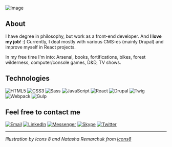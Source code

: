 ![Image](https://ninatyminska.dev/github_header.png)

## About

I have degree in philosophy, but work as a front-end developer. And **I love my job**! :) Currently, I deal mostly with various CMS-es (mainly Drupal) and improve myself in React projects. 

In my free time I'm into: Arsenal, books, fortifications, bikes, forest wilderness, computer/console games, D&D, TV shows.

## Technologies

![HTML5](https://ninatyminska.dev/html5.svg) ![CSS3](https://ninatyminska.dev/css3.svg) ![Sass](https://ninatyminska.dev/sass.svg) ![JavaScript](https://ninatyminska.dev/js.svg) ![React](https://ninatyminska.dev/react.svg) ![Drupal](https://ninatyminska.dev/drupal.svg) ![Twig](https://ninatyminska.dev/twig-1.svg) ![Webpack](https://ninatyminska.dev/webpack.svg) ![Gulp](https://ninatyminska.dev/gulp.svg)

## Feel free to contact me

[![Email](https://ninatyminska.dev/mail-1.svg)](mailto:contact@ninatyminska.dev) [![LinkedIn](https://ninatyminska.dev/linkedin.svg)](https://www.linkedin.com/in/nina-tyminska/) [![Messenger](https://ninatyminska.dev/messenger.svg)](https://m.me/ntyminska) [![Skype](https://ninatyminska.dev/skype.svg)](https://skype:nina_tyminska?chat) [![Twitter](https://ninatyminska.dev/twitter.svg)](https://twitter.com/neiranina)

___

*Illustration by Icons 8 and Natasha Remarchuk from [Icons8](https://icons8.com/)*
